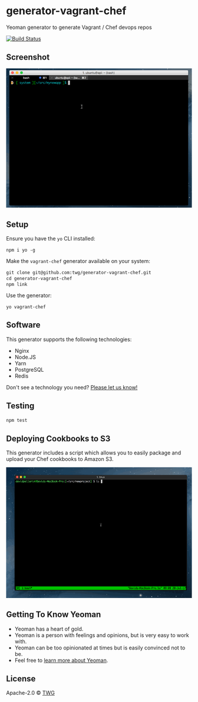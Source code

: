 # generator-vagrant-chef

Yeoman generator to generate Vagrant / Chef devops repos

[![Build Status](https://travis-ci.com/twg/generator-vagrant-chef.svg?token=47zkRKuKsW563Uz7T5sm&branch=master)](https://travis-ci.com/twg/generator-vagrant-chef)

## Screenshot

![Screenshot](screenshot.gif)

## Setup

Ensure you have the `yo` CLI installed:

```
npm i yo -g
```

Make the `vagrant-chef` generator available on your system:

```
git clone git@github.com:twg/generator-vagrant-chef.git
cd generator-vagrant-chef
npm link
```

Use the generator:

```
yo vagrant-chef
```

## Software

This generator supports the following technologies:

- Nginx
- Node.JS
- Yarn
- PostgreSQL
- Redis

Don't see a technology you need? [Please let us know!](https://github.com/twg/generator-vagrant-chef/issues/new)


## Testing

```bash
npm test
```

## Deploying Cookbooks to S3

This generator includes a script which allows you to easily package and upload your Chef cookbooks to Amazon S3.

![Screenshot](screenshot2.gif)


## Getting To Know Yeoman

 * Yeoman has a heart of gold.
 * Yeoman is a person with feelings and opinions, but is very easy to work with.
 * Yeoman can be too opinionated at times but is easily convinced not to be.
 * Feel free to [learn more about Yeoman](http://yeoman.io/).

## License

Apache-2.0 © [TWG]()


[npm-image]: https://badge.fury.io/js/generator-vagrant-chef.svg
[npm-url]: https://npmjs.org/package/generator-vagrant-chef
[travis-image]: https://travis-ci.org/generator-vagrant-chef.svg?branch=master
[travis-url]: https://travis-ci.org/generator-vagrant-chef
[daviddm-image]: https://david-dm.org/generator-vagrant-chef.svg?theme=shields.io
[daviddm-url]: https://david-dm.org/generator-vagrant-chef
[coveralls-image]: https://coveralls.io/repos/generator-vagrant-chef/badge.svg
[coveralls-url]: https://coveralls.io/r/generator-vagrant-chef
